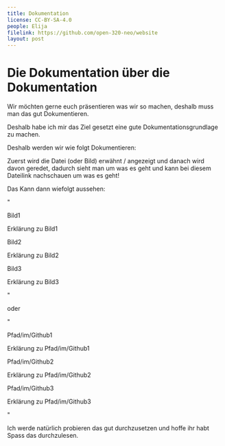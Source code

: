 ```yaml
---
title: Dokumentation
license: CC-BY-SA-4.0
people: Elija
filelink: https://github.com/open-320-neo/website
layout: post
---
```


# Die Dokumentation über die Dokumentation

Wir möchten gerne euch präsentieren was wir so machen, deshalb muss man das gut Dokumentieren.

Deshalb habe ich mir das Ziel gesetzt eine gute Dokumentationsgrundlage zu machen.

Deshalb werden wir wie folgt Dokumentieren:

Zuerst wird die Datei (oder Bild) erwähnt / angezeigt und danach wird davon geredet, dadurch sieht man um was es geht und kann bei diesem Dateilink nachschauen um was es geht!

Das Kann dann wiefolgt aussehen:

"

Bild1

Erklärung zu Bild1

Bild2

Erklärung zu Bild2

Bild3

Erklärung zu Bild3

"

oder

"

Pfad/im/Github1

Erklärung zu Pfad/im/Github1

Pfad/im/Github2

Erklärung zu Pfad/im/Github2

Pfad/im/Github3

Erklärung zu Pfad/im/Github3

"

Ich werde natürlich probieren das gut durchzusetzen und hoffe ihr habt Spass das durchzulesen.